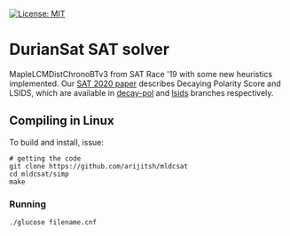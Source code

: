 [![License: MIT](https://img.shields.io/badge/License-MIT-yellow.svg)](https://opensource.org/licenses/MIT)

# DurianSat SAT solver
MapleLCMDistChronoBTv3 from SAT Race '19 with some new heuristics implemented. Our [SAT 2020 paper](https://arxiv.org/abs/2005.04850) describes Decaying Polarity Score and LSIDS, which are available in [decay-pol](https://github.com/meelgroup/duriansat/tree/decay-pol) and [lsids](https://github.com/meelgroup/duriansat/tree/lsids) branches respectively.

## Compiling in Linux
To build and install, issue:
```
# getting the code
git clone https://github.com/arijitsh/mldcsat
cd mldcsat/simp
make
```
### Running
```
./glucose filename.cnf
